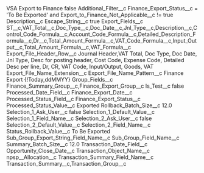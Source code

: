 <?xml version="1.0" encoding="UTF-8"?>
<CustomMetadata xmlns="http://soap.sforce.com/2006/04/metadata" xmlns:xsi="http://www.w3.org/2001/XMLSchema-instance" xmlns:xsd="http://www.w3.org/2001/XMLSchema">
    <label>VSA Export to Finance</label>
    <protected>false</protected>
    <values>
        <field>Additional_Filter__c</field>
        <value xsi:type="xsd:string">Finance_Export_Status__c = &apos;To Be Exported&apos; and Export_to_Finance_Not_Applicable__c != true</value>
    </values>
    <values>
        <field>Description__c</field>
        <value xsi:nil="true"/>
    </values>
    <values>
        <field>Escape_String__c</field>
        <value xsi:type="xsd:boolean">true</value>
    </values>
    <values>
        <field>Export_Fields__c</field>
        <value xsi:type="xsd:string">ST__c,VAT_Total__c,Doc_Type__c,Doc_Date__c,Jnl_Type__c,Description__c,Control_Code_Formula__c,Account_Code_Formula__c,Detailed_Description_Formula__c,Dr__c,Total_Amount_Formula__c,VAT_Code_Formula__c,Input_Output__c,Total_Amount_Formula__c,VAT_Formula__c</value>
    </values>
    <values>
        <field>Export_File_Header_Row__c</field>
        <value xsi:type="xsd:string">Journal Header,VAT Total, Doc Type, Doc Date, Jnl Type, Desc for posting header, Cost Code, Expense Code, Detailed Desc per line, Dr, CR, VAT Code, Input/Output, Goods, VAT</value>
    </values>
    <values>
        <field>Export_File_Name_Extension__c</field>
        <value xsi:nil="true"/>
    </values>
    <values>
        <field>Export_File_Name_Pattern__c</field>
        <value xsi:type="xsd:string">Finance Export {!Today,ddMMYY}</value>
    </values>
    <values>
        <field>Group_Fields__c</field>
        <value xsi:type="xsd:string">Finance_Summary_Group__c,Finance_Export_Group__c</value>
    </values>
    <values>
        <field>Is_Test__c</field>
        <value xsi:type="xsd:boolean">false</value>
    </values>
    <values>
        <field>Processed_Date_Field__c</field>
        <value xsi:type="xsd:string">Finance_Export_Date__c</value>
    </values>
    <values>
        <field>Processed_Status_Field__c</field>
        <value xsi:type="xsd:string">Finance_Export_Status__c</value>
    </values>
    <values>
        <field>Processed_Status_Value__c</field>
        <value xsi:type="xsd:string">Exported</value>
    </values>
    <values>
        <field>Rollback_Batch_Size__c</field>
        <value xsi:type="xsd:double">12.0</value>
    </values>
    <values>
        <field>Selection_1_Ask_User__c</field>
        <value xsi:type="xsd:boolean">false</value>
    </values>
    <values>
        <field>Selection_1_Default_Value__c</field>
        <value xsi:nil="true"/>
    </values>
    <values>
        <field>Selection_1_Field_Name__c</field>
        <value xsi:nil="true"/>
    </values>
    <values>
        <field>Selection_2_Ask_User__c</field>
        <value xsi:type="xsd:boolean">false</value>
    </values>
    <values>
        <field>Selection_2_Default_Value__c</field>
        <value xsi:nil="true"/>
    </values>
    <values>
        <field>Selection_2_Field_Name__c</field>
        <value xsi:nil="true"/>
    </values>
    <values>
        <field>Status_Rollback_Value__c</field>
        <value xsi:type="xsd:string">To Be Exported</value>
    </values>
    <values>
        <field>Sub_Group_Export_String_Field_Name__c</field>
        <value xsi:nil="true"/>
    </values>
    <values>
        <field>Sub_Group_Field_Name__c</field>
        <value xsi:nil="true"/>
    </values>
    <values>
        <field>Summary_Batch_Size__c</field>
        <value xsi:type="xsd:double">12.0</value>
    </values>
    <values>
        <field>Transaction_Date_Field__c</field>
        <value xsi:type="xsd:string">Opportunity_Close_Date__c</value>
    </values>
    <values>
        <field>Transaction_Object_Name__c</field>
        <value xsi:type="xsd:string">npsp__Allocation__c</value>
    </values>
    <values>
        <field>Transaction_Summary_Field_Name__c</field>
        <value xsi:type="xsd:string">Transaction_Summary__c,Transaction_Group__c</value>
    </values>
</CustomMetadata>
